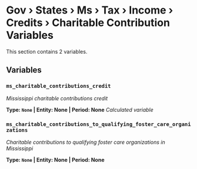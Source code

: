 # Gov › States › Ms › Tax › Income › Credits › Charitable Contribution Variables

This section contains 2 variables.

## Variables

### `ms_charitable_contributions_credit`
*Mississippi charitable contributions credit*

**Type: `None` | Entity: None | Period: None**
*Calculated variable*

### `ms_charitable_contributions_to_qualifying_foster_care_organizations`
*Charitable contributions to qualifying foster care organizations in Mississippi*

**Type: `None` | Entity: None | Period: None**
